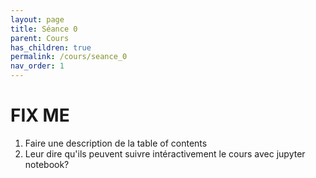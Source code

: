 ```yaml
---
layout: page
title: Séance 0
parent: Cours
has_children: true
permalink: /cours/seance_0
nav_order: 1
---
```


<link rel="icon" href="/img/logo.png">
 
# **FIX ME**

1. Faire une description de la table of contents
2. Leur dire qu'ils peuvent suivre intéractivement le cours avec jupyter notebook?